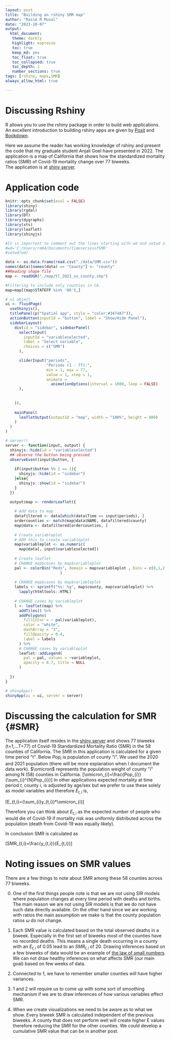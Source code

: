```yaml
---
layout: post
title: "Building an rshiny SMR map"
author: "Rasim M Musal"
date: "2023-10-07"
output:
  html_document:
   theme: darkly
   highlight: espresso
   toc: true
   keep_md: yes
   toc_float: true
   toc_collapsed: true
   toc_depth: 1
   number_sections: true
tags: [rshiny, maps,SMR]
always_allow_html: true

---
```




# Discussing Rshiny

R allows you to use the rshiny package in order to build web applications. An excellent introduction to building rshiny apps are given by [Posit](https://shiny.posit.co/r/articles/start/build/) and [Bookdown](https://bookdown.org/hadrien/how_to_build_a_shiny_app_from_scratch/).

Here we assume the reader has working knowledge of rshiny and present the code that my graduate student Anjali Goel have presented in 2022. The application is a map of California  that shows how the standardized mortality ratios (SMR) of Covid-19 mortality change over 77 biweeks.  
The application is at [shiny server](https://mmusal.shinyapps.io/timeseriesofSMR/).  

# Application code 


```r
knitr::opts_chunk$set(eval = FALSE)
library(shiny)
library(rgdal)
library(DT)
library(dygraphs)
library(xts)
library(leaflet)
library(shinyjs)

#It is important to comment out the lines starting with wd and setwd after running otherwise the app will not deploy.
#wd='C:/Users/rm84/Documents/timeseriesofSMR'
#setwd(wd)

data <- as.data.frame(read.csv("./data/SMR.csv"))
names(data)[names(data) == "County"] <- "county"
##Reading shape file
map <- readOGR("./map/tl_2021_us_county.shp")

#Filtering to include only counties in CA.
map=map[(map$STATEFP %in% '06'),]

# ui object
ui <- fluidPage(
  useShinyjs(),
  titlePanel(p("Spatial app", style = "color:#3474A7")),
  actionButton(inputId = "button", label = "Show/Hide Panel"),
  sidebarLayout(
    div(id = "sidebar", sidebarPanel(
      selectInput(
        inputId = "variableselected",
        label = "Select variable",
        choices = c("SMR")
      ),

      sliderInput("periods", 
                  "Periods (1 - 77):",
                  min = 1, max = 77,
                  value = 1, step = 1,
                  animate =
                    animationOptions(interval = 1000, loop = FALSE)
      ),
      
      
    )),
    
    mainPanel(
      leafletOutput(outputId = "map", width = "100%", height = 800)
    )
  )
)

# server()
server <- function(input, output) {
  shinyjs::hide(id = "variableselected")
  ## observe the button being pressed
  observeEvent(input$button, {
   
    if(input$button %% 2 == 1){
      shinyjs::hide(id = "sidebar")
    }else{
      shinyjs::show(id = "sidebar")
    }
  })

  output$map <- renderLeaflet({
    
    # Add data to map
    datafiltered <- data[which(data$Time == input$periods), ]
    ordercounties <- match(map@data$NAME, datafiltered$county)
    map@data <- datafiltered[ordercounties, ]
    
    # Create variableplot
    # ADD this to create variableplot
    map$variableplot <- as.numeric(
      map@data[, input$variableselected])
    
    # Create leaflet
    # CHANGE map$cases by map$variableplot
    pal <- colorBin("Reds", domain = map$variableplot , bins = c(0,1,2,3,4,5,6,7,51)
                        )
    
    # CHANGE map$cases by map$variableplot
    labels <- sprintf("%s: %g", map$county, map$variableplot) %>%
      lapply(htmltools::HTML)
    
    # CHANGE cases by variableplot
    l <- leaflet(map) %>%
      addTiles() %>%
      addPolygons(
        fillColor = ~ pal(variableplot),
        color = "white",
        dashArray = "3",
        fillOpacity = 0.4,
        label = labels
      ) %>%
      # CHANGE cases by variableplot
      leaflet::addLegend(
        pal = pal, values = ~variableplot,
        opacity = 0.7, title = NULL
      )
    
  })
}

# shinyApp()
shinyApp(ui = ui, server = server)
```


# Discussing the calculation for SMR {#SMR}

The application itself resides in the [shiny server](https://mmusal.shinyapps.io/timeseriesofSMR/)
and shows 77 biweeks (t=1,...T=77) of Covid-19 Standardized Mortality Ratio (SMR) in the 58 counties of California. The SMR in this application is calculated for a given time period "t".
Below $Pop_{i}$ is population of county "i". We used the 2020 and 2021 population (there will be more explanation when I document the data work).
$\omicron$ represents the population weight of county "i" among N (58) counties in California.
\[\omicron_{i}=\frac{Pop_{i}}{\sum_{i}^{N}Pop_{i}}\]
In other applications expected mortality at time period $t$, county $i$, is adjusted by age/sex but we prefer to use these solely as model variables and therefore $E_{t,i}$ is, 

\[E_{t,i}=(\sum_{i}y_{t,i})*\omicron_{i}\]

Therefore you can think about $E_{t,i}$ as the expected number of people who would die of Covid-19 if mortality risk was uniformly distributed across the population (death from Covid-19 was equally likely).

In conclusion SMR is calculated as

\[SMR_{t,i}=\frac{y_{t,i}}{E_{t,i}}\]

# Noting issues on SMR values

There are a few things to note about SMR among these 58 counties across 77 biweeks. 

0. One of the first things people note is that we are not using SIR models where population changes at every time period with deaths and births. The main reason we are not using SIR models is that we do not have such data directly available. On the other hand since we are working with ratios the main assumption we make is that the county population ratios $\omega$ do not change.     

1. Each SMR value is calculated based on the total observed deaths in a biweek. Especially in the first set of biweeks most of the counties have no recorded deaths. This means a single death occurring in a  county with an $E_{t,i}$ of 0.05 lead to an $SMR_{t,i}$ of 20. Drawing inferences based on a few biweeks of data would be an example of [the law of small numbers](https://en.wikipedia.org/wiki/Law_of_small_numbers). We can not draw healthy inferences on what affects SMR (our main goal) based on few weeks of data. 

2. Connected to 1, we have to remember smaller counties will have higher variances. 

3. 1 and 2 will require us to come up with some sort of smoothing mechanism if we are to draw inferences of how various variables effect SMR.   

4. When we create visualizations we need to be aware as to what we show. Every biweek SMR is calculated independent of the previous biweeks. A county that does not perform well will create higher E values therefore reducing the SMR for the other counties. We could develop a cumulative SMR value that can be in another post. 








